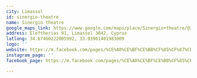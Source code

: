 ```yaml
---
city: Limassol
id: sinergio-theatre
name: Sinergio theatre
google_maps_link: https://www.google.com/maps/place/Sinergio+theatre/@34.6740287,33.03823,16z/data=!4m9!1m2!2m1!1zz4DOv867z4XPh8-Jz4HOv8-CIM-Dz4XOvc61z4HOs861zrnOvw!3m5!1s0x14e7335ac2b9ad4b:0x79bb0624dd712b3b!8m2!3d34.6742419!4d33.0395769!15sCiXPgM6_zrvPhc-Hz4nPgc6_z4Igz4PPhc69zrXPgc6zzrXOuc6_kgEXcGVyZm9ybWluZ19hcnRzX3RoZWF0ZXI
address: Eleftherias 91, Limassol 3042, Cyprus
latlong: 34.67460222005992, 33.03961401983009
logo: ''
website: https://m.facebook.com/pages/%CE%A0%CE%BF%CE%BB%CF%85%CF%87%CF%8E%CF%81%CE%BF%CF%82-%CE%A3%CF%85%CE%BD%CE%B5%CF%81%CE%B3%CE%B5%CE%AF%CE%BF/179026775992073
instagram_page: ''
facebook_page: https://m.facebook.com/pages/%CE%A0%CE%BF%CE%BB%CF%85%CF%87%CF%8E%CF%81%CE%BF%CF%82-%CE%A3%CF%85%CE%BD%CE%B5%CF%81%CE%B3%CE%B5%CE%AF%CE%BF/179026775992073

---
```

